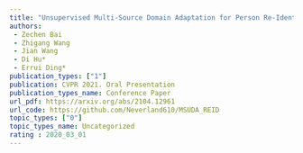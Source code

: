 ```yaml
---  
title: "Unsupervised Multi-Source Domain Adaptation for Person Re-Identification"  
authors:  
 - Zechen Bai  
 - Zhigang Wang  
 - Jian Wang  
 - Di Hu* 
 - Errui Ding* 
publication_types: ["1"]  
publication: CVPR 2021. Oral Presentation
publication_types_name: Conference Paper  
url_pdf: https://arxiv.org/abs/2104.12961  
url_code: https://github.com/Neverland610/MSUDA_REID  
topic_types: ["0"]
topic_types_name: Uncategorized
rating : 2020_03_01
---  
```

